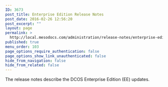 ```yaml
---
ID: 3673
post_title: Enterprise Edition Release Notes
post_date: 2016-02-26 12:56:20
post_excerpt: ""
layout: page
permalink: >
  http://local.mesodocs.com/administration/release-notes/enterprise-edition-release-notes/
published: true
menu_order: 103
page_options_require_authentication: false
page_options_show_link_unauthenticated: false
hide_from_navigation: false
hide_from_related: false
---
```

The release notes describe the DCOS Enterprise Edition (EE) updates.